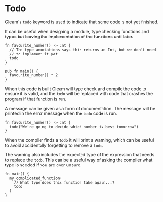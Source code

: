 # Todo

Gleam's `todo` keyword is used to indicate that some code is not yet finished.

It can be useful when designing a module, type checking functions and types
but leaving the implementation of the functions until later.

```gleam
fn favourite_number() -> Int {
  // The type annotations says this returns an Int, but we don't need
  // to implement it yet.
  todo
}

pub fn main() {
  favourite_number() * 2
}
```

When this code is built Gleam will type check and compile the code to ensure
it is valid, and the `todo` will be replaced with code that crashes the
program if that function is run.

A message can be given as a form of documentation. The message will be printed
in the error message when the `todo` code is run.

```gleam
fn favourite_number() -> Int {
  todo("We're going to decide which number is best tomorrow")
}
```

When the compiler finds a `todo` it will print a warning, which can be useful
to avoid accidentally forgetting to remove a `todo`.

The warning also includes the expected type of the expression that needs to
replace the `todo`. This can be a useful way of asking the compiler what type
is needed if you are ever unsure.


```gleam
fn main() {
  my_complicated_function(
    // What type does this function take again...?
    todo
  )
}
```
